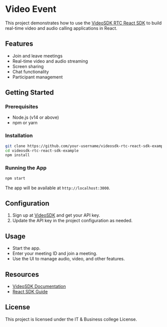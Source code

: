 # Video Event 

This project demonstrates how to use the [VideoSDK RTC React SDK](https://docs.videosdk.live/react/guide/video-and-audio-calling) to build real-time video and audio calling applications in React.

## Features

- Join and leave meetings
- Real-time video and audio streaming
- Screen sharing
- Chat functionality
- Participant management

## Getting Started

### Prerequisites

- Node.js (v14 or above)
- npm or yarn

### Installation

```bash
git clone https://github.com/your-username/videosdk-rtc-react-sdk-example.git
cd videosdk-rtc-react-sdk-example
npm install
```

### Running the App

```bash
npm start
```

The app will be available at `http://localhost:3000`.

## Configuration

1. Sign up at [VideoSDK](https://app.videosdk.live/) and get your API key.
2. Update the API key in the project configuration as needed.

## Usage

- Start the app.
- Enter your meeting ID and join a meeting.
- Use the UI to manage audio, video, and other features.

## Resources

- [VideoSDK Documentation](https://docs.videosdk.live/)
- [React SDK Guide](https://docs.videosdk.live/react/guide/video-and-audio-calling)

## License

This project is licensed under the IT & Business college License.